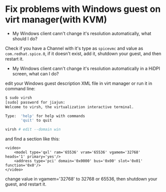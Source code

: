 # Fix problems with Windows guest on virt manager(with KVM)

- My Windows client cann't change it's resolution automatically, what should I do?

Check if you have a Channel with it's type as `spicevmc` and value as `com.redhat.spice.0`, if it doesn't exist,
add it, shutdown your guest, and then restart it.

- My Windows client cann't change it's resolution automatically in a HiDPI screen, what can I do?

edit your Windows guest description XML file in virt manager or run it in command line:

```bash
$ sudo virsh
[sudo] password for jiajun:
Welcome to virsh, the virtualization interactive terminal.

Type:  'help' for help with commands
       'quit' to quit

virsh # edit --domain win
```

and find a section like this:

```
<video>
    <model type='qxl' ram='65536' vram='65536' vgamem='32768' heads='1' primary='yes'/>
    <address type='pci' domain='0x0000' bus='0x00' slot='0x01' function='0x0'/>
</video>
```

change value in vgamem='32768' to 32768 or 65536, then shutdown your guest, and restart it.
